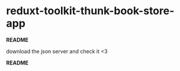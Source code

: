 # reduxt-toolkit-thunk-book-store-app
**README**

download the json server and check it <3

**README**
